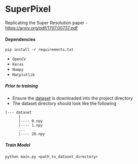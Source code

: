 # SuperPixel
Replicating the Super Resolution paper - https://arxiv.org/pdf/1707.00737.pdf

#### Dependencies
`pip install -r requirements.txt`
- `OpenCV`
- `Keras`
- `Numpy`
- `Matplotlib`

##### Prior to training
- Ensure the [dataset](https://drive.google.com/file/d/1lPZzXfoacc-5V99avIJ8XOo4sak-dHCp/view?usp=sharing) is downloaded into the project directory
- The dataset directory should look like the following
```
|--- dataset
      |
      |---- 0.npy
      |---- 1.npy
      ...
      |---- 20.npy
```

##### Train Model

```
python main.py <path_to_dataset_directory>
```
